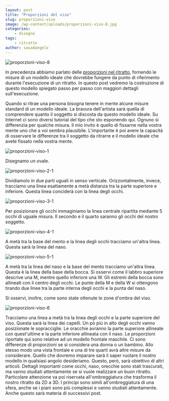 ```yaml
---
layout: post
title: "Proporzioni del viso"
slug: proporzioni-viso
image: /wp-content/uploads/proporzioni-viso-8.jpg
categories:
    - disegno
tags:
    - ritratto
author: sasadangelo
---
```


![proporzioni-viso-8](https://www.disegnoepittura.it/wp-content/uploads/proporzioni-viso-8.jpg "proporzioni-viso-8")

In precedenza abbiamo parlato delle [proporzioni nel ritratto](https://www.disegnoepittura.it/il-ritratto/), fornendo le misure di un modello ideale che dovrebbe fungere da punto di riferimento durante l'esecuzione di un ritratto. In questo post vedremo la costruzione di questo modello spiegato passo per passo con maggiori dettagli sull'esecuzione.

Quando si ritrae una persona bisogna tenere in mente alcune misure standard di un modello ideale. La bravura dell'artista sarà quella di comprendere quanto il soggetto si discosta da questo modello ideale. Su Internet ci sono diversi tutorial del tipo che sto esponendo qui. Ognuno si differenzia per qualche misura. Il mio invito è quello di fissarne nella vostra mente uno che a voi sembra plausibile. L'importante è poi avere la capacità di osservare le differenze tra il soggetto da ritrarre e il modello ideale che avete fissato nella vostra mente.

![proporzioni-viso-1](https://www.disegnoepittura.it/wp-content/uploads/proporzioni-viso-1.jpg "proporzioni-viso-1")

Disegnamo un ovale.

![proporzioni-viso-2-1](https://www.disegnoepittura.it/wp-content/uploads/proporzioni-viso-2-1.jpg "proporzioni-viso-2-1")

Dividiamolo in due parti uguali in senso verticale. Orizzontalmente, invece, tracciamo una linea esattamente a metà distanza tra la parte superiore e inferiore. Questa linea conciderà con la linea degli occhi.

![proporzioni-viso-3-1](https://www.disegnoepittura.it/wp-content/uploads/proporzioni-viso-3-1.jpg "proporzioni-viso-3-1")

Per posizionare gli occhi immaginiamo la linea centrale ripartita mediante 5 occhi di uguale misura. Il secondo e il quarto saranno gli occhi del nostro soggetto.

![proporzioni-viso-4-1](https://www.disegnoepittura.it/wp-content/uploads/proporzioni-viso-4-1.jpg "proporzioni-viso-4-1")

A metà tra la base del mento e la linea degli occhi tracciamo un'altra linea. Questa sarà la linea del naso.

![proporzioni-viso-5-1](https://www.disegnoepittura.it/wp-content/uploads/proporzioni-viso-5-1.jpg "proporzioni-viso-5-1")

A metà tra la linea del naso e la base del mento tracciamo un'altra linea. Questa è la linea della base della bocca. Si osservi come il labbro superiore descrive una M, mentre quello inferiore una W. Gli estremi della bocca sono allineati con il centro degli occhi. Le punte della M e della W si ottengono tirando due linee tra la parte interna degli occhi e la punta del naso.

Si osservi, inoltre, come sono state ottenute le zone d'ombra del viso.

![proporzioni-viso-6](https://www.disegnoepittura.it/wp-content/uploads/proporzioni-viso-6.jpg "proporzioni-viso-6")

Tracciamo una linea a metà tra la linea degli occhi e la parte superiore del viso. Questa sarà la linea dei capelli. Un pò più in alto degli occhi vanno posizionate le sopracciglie. Le oracchie avranno la parte superiore allineate con quest'ultime e la parte inferiore allineata con il naso. Le proporzioni riportate qui sono relative ad un modello frontale maschile. Ci sono differenze di proporzioni se si considera una donna o un bambino. Allo stesso modo una vista frontale e una di tre quarti avrà altre misure da considerare. Quello che dovremo imparare sarà il saper ruotare il nostro modello in qualsiasi angolo desideriamo. Questo, però, sarà obiettivo di altri articoli. Dettagli importanti come occhi, naso, orecchie sono stati trascurati, ma vanno studiati attentamente se si vuole realizzare un buon ritratto. Particolare attenzione va poi riservata all'ombreggiatura che trasforma il nostro ritratto da 2D a 3D. I principi sono simili all'ombreggiatura di una sfera, anche se i piani sono più complessi e vanno studiati attentamente. Anche questo sarà materia di successivi post.
